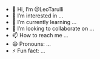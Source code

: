 - 👋 Hi, I’m @LeoTarulli
- 👀 I’m interested in ...
- 🌱 I’m currently learning ...
- 💞️ I’m looking to collaborate on ...
- 📫 How to reach me ...
- 😄 Pronouns: ...
- ⚡ Fun fact: ...

<!---
LeoTarulli/LeoTarulli is a ✨ special ✨ repository because its `README.md` (this file) appears on your GitHub profile.
You can click the Preview link to take a look at your changes.
--->

